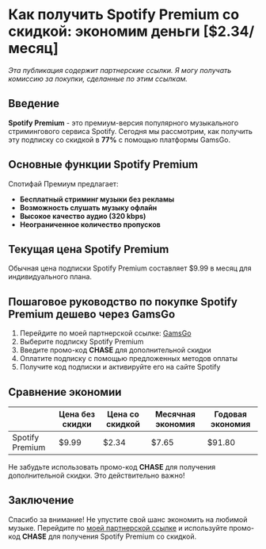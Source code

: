 # Как получить Spotify Premium со скидкой: экономим деньги [$2.34/месяц]

*Эта публикация содержит партнерские ссылки. Я могу получать комиссию за покупки, сделанные по этим ссылкам.*

## Введение

**Spotify Premium** - это премиум-версия популярного музыкального стримингового сервиса Spotify. Сегодня мы рассмотрим, как получить эту подписку со скидкой в **77%** с помощью платформы GamsGo.

## Основные функции Spotify Premium

Спотифай Премиум предлагает:
- **Бесплатный стриминг музыки без рекламы**
- **Возможность слушать музыку офлайн**
- **Высокое качество аудио (320 kbps)**
- **Неограниченное количество пропусков**

## Текущая цена Spotify Premium

Обычная цена подписки Spotify Premium составляет $9.99 в месяц для индивидуального плана.

## Пошаговое руководство по покупке Spotify Premium дешево через GamsGo

1. Перейдите по моей партнерской ссылке: [GamsGo](https://www.gamsgo.com/partner/ykeX7B)
2. Выберите подписку Spotify Premium
3. Введите промо-код **CHASE** для дополнительной скидки
4. Оплатите подписку с помощью предложенных методов оплаты
5. Получите код подписки и активируйте его на сайте Spotify

## Сравнение экономии

|   | Цена без скидки | Цена со скидкой | Месячная экономия | Годовая экономия |
|---|-----------------|-----------------|-------------------|------------------|
| Spotify Premium | $9.99 | $2.34 | $7.65 | $91.80 |

Не забудьте использовать промо-код **CHASE** для получения дополнительной скидки. Это действительно важно!

## Заключение

Спасибо за внимание! Не упустите свой шанс экономить на любимой музыке. Перейдите по [моей партнерской ссылке](https://www.gamsgo.com/partner/ykeX7B) и используйте промо-код **CHASE** для получения Spotify Premium со скидкой.